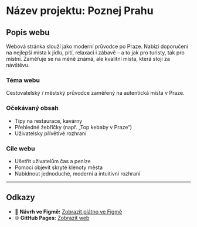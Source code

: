 # Název projektu: Poznej Prahu

## Popis webu

Webová stránka slouží jako moderní průvodce po Praze. Nabízí doporučení na nejlepší místa k jídlu, pití, relaxaci i zábavě – a to jak pro turisty, tak pro místní. Zaměřuje se na méně známá, ale kvalitní místa, která stojí za návštěvu.

### Téma webu
Cestovatelský / městský průvodce zaměřený na autentická místa v Praze.

### Očekávaný obsah
- Tipy na restaurace, kavárny
- Přehledné žebříčky (např. „Top kebaby v Praze“)
- Uživatelsky přívětivé rozhraní

### Cíle webu
- Ušetřit uživatelům čas a peníze
- Pomoci objevit skryté klenoty města
- Nabídnout jednoduché, moderní a intuitivní rozhraní

---

## Odkazy

- 🔗 **Návrh ve Figmě:** [Zobrazit plátno ve Figmě](https://www.figma.com/design/9tF4btDCmMb14AIZB5dsj6/JezberaJakub?node-id=68-2&t=5ObrudRjSZB0jmft-1)
- 🌐 **GitHub Pages:** [Zobrazit web](https://crispy-fortnight-9jkz7e6.pages.github.io/)
